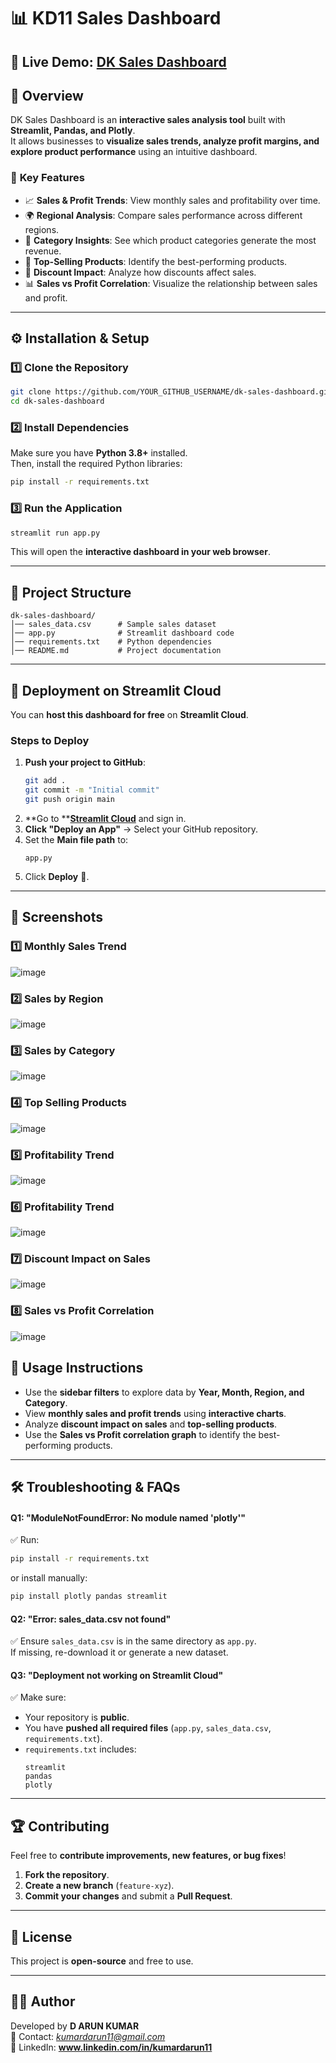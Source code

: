 # 📊 KD11 Sales Dashboard
## 🔗 **Live Demo:** [DK Sales Dashboard](https://dksalesdashboard.streamlit.app/)
## 🚀 Overview

DK Sales Dashboard is an **interactive sales analysis tool** built with **Streamlit, Pandas, and Plotly**.\
It allows businesses to **visualize sales trends, analyze profit margins, and explore product performance** using an intuitive dashboard.

### 🎯 **Key Features**

- 📈 **Sales & Profit Trends**: View monthly sales and profitability over time.
- 🌍 **Regional Analysis**: Compare sales performance across different regions.
- 📂 **Category Insights**: See which product categories generate the most revenue.
- 🛒 **Top-Selling Products**: Identify the best-performing products.
- 🔖 **Discount Impact**: Analyze how discounts affect sales.
- 📊 **Sales vs Profit Correlation**: Visualize the relationship between sales and profit.

---

## ⚙️ **Installation & Setup**

### **1️⃣ Clone the Repository**

```sh
git clone https://github.com/YOUR_GITHUB_USERNAME/dk-sales-dashboard.git
cd dk-sales-dashboard
```

### **2️⃣ Install Dependencies**

Make sure you have **Python 3.8+** installed.\
Then, install the required Python libraries:

```sh
pip install -r requirements.txt
```

### **3️⃣ Run the Application**

```sh
streamlit run app.py
```

This will open the **interactive dashboard in your web browser**.

---

## 📂 **Project Structure**

```
dk-sales-dashboard/
│── sales_data.csv      # Sample sales dataset
│── app.py              # Streamlit dashboard code
│── requirements.txt    # Python dependencies
│── README.md           # Project documentation
```

---

## 🚀 **Deployment on Streamlit Cloud**

You can **host this dashboard for free** on **Streamlit Cloud**.

### **Steps to Deploy**

1. **Push your project to GitHub**:
   ```sh
   git add .
   git commit -m "Initial commit"
   git push origin main
   ```
2. **Go to **[**Streamlit Cloud**](https://share.streamlit.io/) and sign in.
3. **Click "Deploy an App"** → Select your GitHub repository.
4. Set the **Main file path** to:
   ```
   app.py
   ```
5. Click **Deploy** 🎉.

---

## 🎥 **Screenshots**

### 1️⃣ Monthly Sales Trend

![image](https://github.com/user-attachments/assets/12eda9a4-9a9b-418b-a9b5-5a64fdac91df)

### 2️⃣ Sales by Region

![image](https://github.com/user-attachments/assets/5bd52757-df77-433f-95e3-8576e336e1dd)

### 3️⃣ Sales by Category

![image](https://github.com/user-attachments/assets/0518375c-417e-4007-87cc-2f9410c55a36)

### 4️⃣ Top Selling Products

![image](https://github.com/user-attachments/assets/fde4ea02-d0fb-4469-a81e-4cc77ff214a4)

### 5️⃣ Profitability Trend

![image](https://github.com/user-attachments/assets/9f6ef55d-9a80-4a15-bf56-09fdd23c9b20)

### 6️⃣ Profitability Trend

![image](https://github.com/user-attachments/assets/d0e79aec-d67e-45f5-b041-019071afba0e)

### 7️⃣ Discount Impact on Sales

![image](https://github.com/user-attachments/assets/e980829f-400e-461f-9f8e-63c6215308d4)

### 8️⃣ Sales vs Profit Correlation

![image](https://github.com/user-attachments/assets/613563cf-19cd-46c9-84d5-28b21cf67dc4)


## 🎯 **Usage Instructions**

- Use the **sidebar filters** to explore data by **Year, Month, Region, and Category**.
- View **monthly sales and profit trends** using **interactive charts**.
- Analyze **discount impact on sales** and **top-selling products**.
- Use the **Sales vs Profit correlation graph** to identify the best-performing products.

---

## 🛠 **Troubleshooting & FAQs**

#### **Q1: "ModuleNotFoundError: No module named 'plotly'"**

✅ Run:

```sh
pip install -r requirements.txt
```

or install manually:

```sh
pip install plotly pandas streamlit
```

#### **Q2: "Error: sales\_data.csv not found"**

✅ Ensure `sales_data.csv` is in the same directory as `app.py`.\
If missing, re-download it or generate a new dataset.

#### **Q3: "Deployment not working on Streamlit Cloud"**

✅ Make sure:

- Your repository is **public**.
- You have **pushed all required files** (`app.py`, `sales_data.csv`, `requirements.txt`).
- `requirements.txt` includes:
  ```
  streamlit
  pandas
  plotly
  ```

---

## 🏆 **Contributing**

Feel free to **contribute improvements, new features, or bug fixes**!

1. **Fork the repository**.
2. **Create a new branch** (`feature-xyz`).
3. **Commit your changes** and submit a **Pull Request**.

---

## 📜 **License**

This project is **open-source** and free to use.

---

## 👨‍💻 **Author**

Developed by **D ARUN KUMAR**\
📧 Contact: [*kumardarun11@gmail.com*](mailto\:kumardarun11@gmail.com)\
🔗 LinkedIn: **www.linkedin.com/in/kumardarun11**

